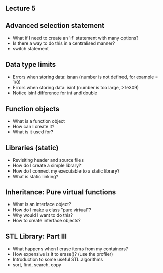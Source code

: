 
## Lecture 5

## Advanced selection statement 
- What if I need to create an 'if' statement with many options?
- Is there a way to do this in a centralised manner? 
- switch statement

## Data type limits
- Errors when storing data: isnan (number is not defined, for example = 1/0)
- Errors when storing data: isinf (number is too large, >1e309)
- Notice isinf difference for int and double

## Function objects
- What is a function object
- How can I create it?
- What is it used for?

## Libraries (static)
- Revisiting header and source files
- How do I create a simple library?
- How do I connect my executable to a static library?
- What is static linking?

## Inheritance: Pure virtual functions
- What is an interface object?
- How do I make a class "pure virtual"?
- Why would I want to do this?
- How to create interface objects? 

## STL Library: Part III
- What happens when I erase items from my containers?
- How expensive is it to erase()? (use the profiler)
- Introduction to some useful STL algorithms
- sort, find, search, copy 

